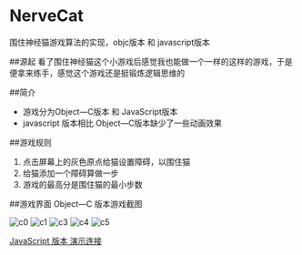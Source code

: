 # NerveCat
围住神经猫游戏算法的实现，objc版本 和 javascript版本

##源起
看了围住神经猫这个小游戏后感觉我也能做一个一样的这样的游戏，于是便拿来练手，感觉这个游戏还是挺锻炼逻辑思维的

##简介
- 游戏分为Object—C版本 和 JavaScript版本
- javascript 版本相比 Object—C版本缺少了一些动画效果

##游戏规则
1. 点击屏幕上的灰色原点给猫设置障碍，以围住猫
2. 给猫添加一个障碍算做一步
3. 游戏的最高分是围住猫的最小步数

##游戏界面
Object—C 版本游戏截图

![c0](./Others/c0.png) 
![c1](./Others/c1.png)
![c3](./Others/c3.png)
![c4](./Others/c4.png)
![c5](./Others/c5.png)

[JavaScript 版本 演示连接](http://219.218.160.81/cat/v2.0.html)